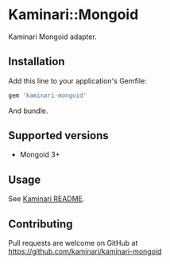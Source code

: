 # Kaminari::Mongoid

Kaminari Mongoid adapter.


## Installation

Add this line to your application's Gemfile:

```ruby
gem 'kaminari-mongoid'
```

And bundle.


## Supported versions

* Mongoid 3+


## Usage

See [Kaminari README](https://github.com/amatsuda/kaminari/blob/master/README.md).


## Contributing

Pull requests are welcome on GitHub at https://github.com/kaminari/kaminari-mongoid
